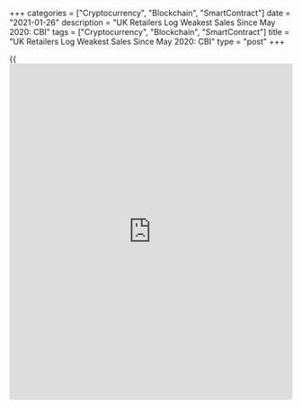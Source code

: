 +++
categories = ["Cryptocurrency", "Blockchain", "SmartContract"]
date = "2021-01-26"
description = "UK Retailers Log Weakest Sales Since May 2020: CBI"
tags = ["Cryptocurrency", "Blockchain", "SmartContract"]
title = "UK Retailers Log Weakest Sales Since May 2020: CBI"
type = "post"
+++

{{<iframe id="large-banner" src="https://www.bounty.group/#slide=11.0" width="100%" height="600" scrolling="no" style="border: 0px solid rgb(216, 221, 230); border-radius: 3px;">}}

UK retailers posted the weakest sales since May 2020 amid lockdown
restrictions, survey results from the Confederation of British Industry
showed Tuesday.

According to Distributive Trades Survey, the retail sales balance fell
to -50 percent in January from -3 percent in December. This was the
lowest since May 2020. A net 47 percent expects sales to fall again next
month.

Similarly, the order book balance declined to -45 percent from -4
percent a month ago. A net 44 percent forecasts orders to drop in
February.

At the same time, online sales growth eased slightly to around the long
run average, with the balance dropping to +43 percent from +51 percent.

"With the lockdown likely to remain in place in the near-term, retailers
expect this weakness to continue," Ben Jones, CBI Principal Economist,
said. It is therefore vital that government support continues in
parallel to restrictions.

For comments and feedback [contact](https://www.playgroundfx.com/contact/): editorial@rtt[news](https://www.letsplayfx.com/blog/forex-news-website/).com

[Economic News][1]

 **What parts of the world are seeing the best (and worst) economic
performances lately? Click[here][2] to check out our [Econ Scorecard][2]
and find out! See up-to-the-moment [ranking](https://www.playgroundfx.com/blog/crypto-exchange-ranking/)s for the best and worst
performers in [GDP][3], [unemployment rate][4], [inflation][2] and much
more.**

   1. www.rtt[news](https://www.letsplayfx.com/blog/forex-news-website/).com/Content/EconomicNews.aspx
   2. www.rtt[news](https://www.letsplayfx.com/blog/forex-news-website/).com/economic-scorecard/world-rank/CPI/highest-performance.aspx
   3. www.rtt[news](https://www.letsplayfx.com/blog/forex-news-website/).com/economic-scorecard/world-rank/GDP/highest-performance.aspx
   4. www.rtt[news](https://www.letsplayfx.com/blog/forex-news-website/).com/economic-scorecard/world-rank/unemployment-rate/lowest-performance.aspx